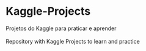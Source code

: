 # Kaggle-Projects
Projetos do Kaggle para praticar e aprender
<br/>
<br/>
Repository with Kaggle Projects to learn and practice
